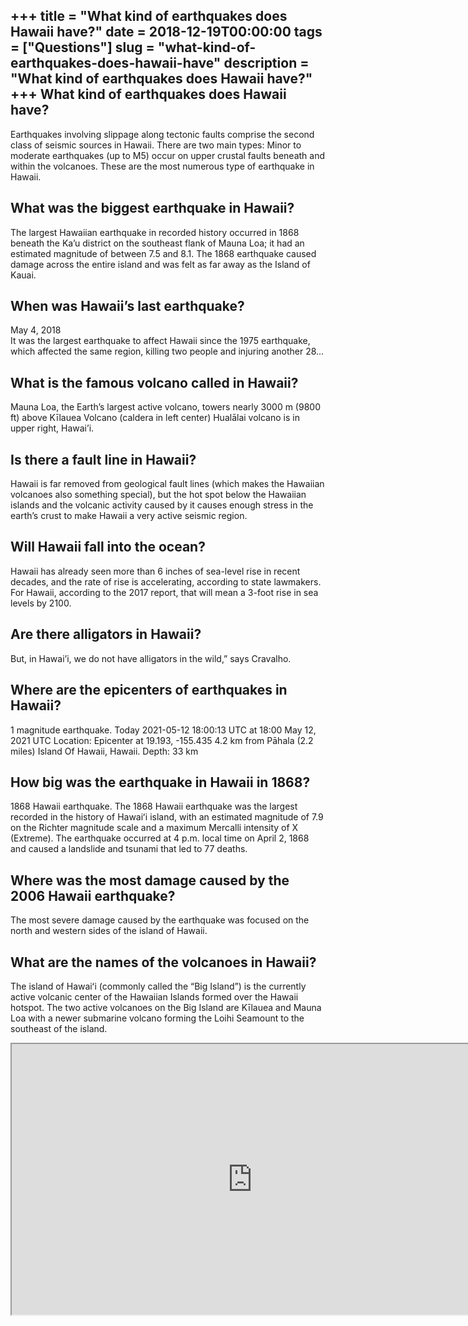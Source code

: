 +++
title = "What kind of earthquakes does Hawaii have?"
date = 2018-12-19T00:00:00
tags = ["Questions"]
slug = "what-kind-of-earthquakes-does-hawaii-have"
description = "What kind of earthquakes does Hawaii have?"
+++
What kind of earthquakes does Hawaii have?
------------------------------------------

Earthquakes involving slippage along tectonic faults comprise the second class of seismic sources in Hawaii. There are two main types: Minor to moderate earthquakes (up to M5) occur on upper crustal faults beneath and within the volcanoes. These are the most numerous type of earthquake in Hawaii.

What was the biggest earthquake in Hawaii?
------------------------------------------

The largest Hawaiian earthquake in recorded history occurred in 1868 beneath the Ka’u district on the southeast flank of Mauna Loa; it had an estimated magnitude of between 7.5 and 8.1. The 1868 earthquake caused damage across the entire island and was felt as far away as the Island of Kauai.

When was Hawaii’s last earthquake?
----------------------------------

May 4, 2018  
It was the largest earthquake to affect Hawaii since the 1975 earthquake, which affected the same region, killing two people and injuring another 28…

What is the famous volcano called in Hawaii?
--------------------------------------------

Mauna Loa, the Earth’s largest active volcano, towers nearly 3000 m (9800 ft) above Kīlauea Volcano (caldera in left center) Hualālai volcano is in upper right, Hawai’i.

Is there a fault line in Hawaii?
--------------------------------

Hawaii is far removed from geological fault lines (which makes the Hawaiian volcanoes also something special), but the hot spot below the Hawaiian islands and the volcanic activity caused by it causes enough stress in the earth’s crust to make Hawaii a very active seismic region.

Will Hawaii fall into the ocean?
--------------------------------

Hawaii has already seen more than 6 inches of sea-level rise in recent decades, and the rate of rise is accelerating, according to state lawmakers. For Hawaii, according to the 2017 report, that will mean a 3-foot rise in sea levels by 2100.

Are there alligators in Hawaii?
-------------------------------

But, in Hawai’i, we do not have alligators in the wild,” says Cravalho.

Where are the epicenters of earthquakes in Hawaii?
--------------------------------------------------

1 magnitude earthquake. Today 2021-05-12 18:00:13 UTC at 18:00 May 12, 2021 UTC Location: Epicenter at 19.193, -155.435 4.2 km from Pāhala (2.2 miles) Island Of Hawaii, Hawaii. Depth: 33 km

How big was the earthquake in Hawaii in 1868?
---------------------------------------------

1868 Hawaii earthquake. The 1868 Hawaii earthquake was the largest recorded in the history of Hawaiʻi island, with an estimated magnitude of 7.9 on the Richter magnitude scale and a maximum Mercalli intensity of X (Extreme). The earthquake occurred at 4 p.m. local time on April 2, 1868 and caused a landslide and tsunami that led to 77 deaths.

Where was the most damage caused by the 2006 Hawaii earthquake?
---------------------------------------------------------------

The most severe damage caused by the earthquake was focused on the north and western sides of the island of Hawaii.

What are the names of the volcanoes in Hawaii?
----------------------------------------------

The island of Hawaiʻi (commonly called the “Big Island”) is the currently active volcanic center of the Hawaiian Islands formed over the Hawaii hotspot. The two active volcanoes on the Big Island are Kīlauea and Mauna Loa with a newer submarine volcano forming the Loihi Seamount to the southeast of the island.

<iframe allow="accelerometer; autoplay; clipboard-write; encrypted-media; gyroscope; picture-in-picture" allowfullscreen="" class="__youtube_prefs__  epyt-is-override  no-lazyload" data-no-lazy="1" data-origheight="433" data-origwidth="770" data-skipgform_ajax_framebjll="" height="433" id="_ytid_38918" loading="lazy" src="https://www.youtube.com/embed/k4bUliVLoOY?enablejsapi=1&autoplay=0&cc_load_policy=0&cc_lang_pref=&iv_load_policy=1&loop=0&modestbranding=0&rel=1&fs=1&playsinline=0&autohide=2&theme=dark&color=red&controls=1&" title="YouTube player" width="770"></iframe>